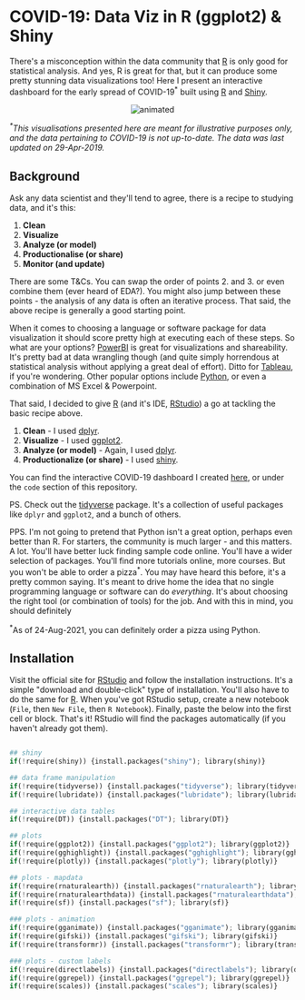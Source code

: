 # COVID-19: Data Viz in R (ggplot2) & Shiny

There's a misconception within the data community that [R](https://www.r-project.org/) is only good for statistical analysis. And yes, R is great for that, but it can produce some pretty stunning data visualizations too! Here I present an interactive dashboard for the early spread of COVID-19<sup>\*</sup> built using [R](https://www.r-project.org/) and [Shiny](https://shiny.rstudio.com/).

<p align="center">
  <img src="assets/A3_COV19_RViz1_Sample.gif" alt="animated"/>
</p>

<em><sup>\*</sup>This visualisations presented here are meant for illustrative purposes only, and the data pertaining to COVID-19 is not up-to-date. The data was last updated on 29-Apr-2019.</em>

## Background

Ask any data scientist and they'll tend to agree, there is a recipe to studying data, and it's this:

1. **Clean**
2. **Visualize**
3. **Analyze (or model)**
4. **Productionalise (or share)**
5. **Monitor (and update)**

There are some T&Cs. You can swap the order of points 2. and 3. or even combine them (ever heard of EDA?). You might also jump between these points - the analysis of any data is often an iterative process. That said, the above recipe is generally a good starting point.

When it comes to choosing a language or software package for data visualization it should score pretty high at executing each of these steps. So what are your options? [PowerBI](https://powerbi.microsoft.com/en-us/) is great for visualizations and shareability. It's pretty bad at data wrangling though (and quite simply horrendous at statistical analysis without applying a great deal of effort). Ditto for [Tableau](https://www.tableau.com/), if you're wondering. Other popular options include [Python](https://www.python.org/), or even a combination of MS Excel & Powerpoint.

That said, I decided to give [R](https://www.r-project.org/) (and it's IDE, [RStudio](https://www.rstudio.com/)) a go at tackling the basic recipe above.

1. **Clean** - I used [dplyr](https://www.rdocumentation.org/packages/dplyr/versions/0.7.8).
2. **Visualize** - I used [ggplot2](https://www.rdocumentation.org/packages/ggplot2/versions/3.3.5).
3. **Analyze (or model)** - Again, I used [dplyr](https://www.rdocumentation.org/packages/dplyr/versions/0.7.8).
4. **Productionalize (or share)** - I used [shiny](https://shiny.rstudio.com/).

You can find the interactive COVID-19 dashboard I created [here](https://github.com/cconrady/Data-Viz-in-R-ggplot2/tree/main/code), or under the `code` section of this repository.

PS. Check out the [tidyverse](https://www.tidyverse.org/packages/) package. It's a collection of useful packages like `dplyr` and `ggplot2`, and a bunch of others.

PPS. I'm not going to pretend that Python isn't a great option, perhaps even better than R. For starters, the community is much larger - and this matters. A lot. You'll have better luck finding sample code online. You'll have a wider selection of packages. You'll find more tutorials online, more courses. But you won't be able to order a pizza<sup>\*</sup>. You may have heard this before, it's a pretty common saying. It's meant to drive home the idea that no single programming language or software can do _everything_. It's about choosing the right tool (or combination of tools) for the job. And with this in mind, you should definitely 

<sup>\*</sup>As of 24-Aug-2021, you can definitely order a pizza using Python.

## Installation

Visit the official site for [RStudio](https://www.rstudio.com/products/rstudio/) and follow the installation instructions. It's a simple "download and double-click" type of installation. You'll also have to do the same for [R](https://www.r-project.org/). When you've got RStudio setup, create a new notebook (`File`, then `New File`, then `R Notebook`). Finally, paste the below into the first cell or block. That's it! RStudio will find the packages automatically (if you haven't already got them).

```python

## shiny
if(!require(shiny)) {install.packages("shiny"); library(shiny)}

## data frame manipulation
if(!require(tidyverse)) {install.packages("tidyverse"); library(tidyverse)}
if(!require(lubridate)) {install.packages("lubridate"); library(lubridate)}

## interactive data tables 
if(!require(DT)) {install.packages("DT"); library(DT)}

## plots
if(!require(ggplot2)) {install.packages("ggplot2"); library(ggplot2)}
if(!require(gghighlight)) {install.packages("gghighlight"); library(gghighlight)}
if(!require(plotly)) {install.packages("plotly"); library(plotly)}

## plots - mapdata
if(!require(rnaturalearth)) {install.packages("rnaturalearth"); library(rnaturalearth)}
if(!require(rnaturalearthdata)) {install.packages("rnaturalearthdata"); library(rnaturalearthdata)}
if(!require(sf)) {install.packages("sf"); library(sf)}

### plots - animation
if(!require(gganimate)) {install.packages("gganimate"); library(gganimate)}
if(!require(gifski)) {install.packages("gifski"); library(gifski)}
if(!require(transformr)) {install.packages("transformr"); library(transformr)}

### plots - custom labels
if(!require(directlabels)) {install.packages("directlabels"); library(directlabels)}
if(!require(ggrepel)) {install.packages("ggrepel"); library(ggrepel)}
if(!require(scales)) {install.packages("scales"); library(scales)}
    
```